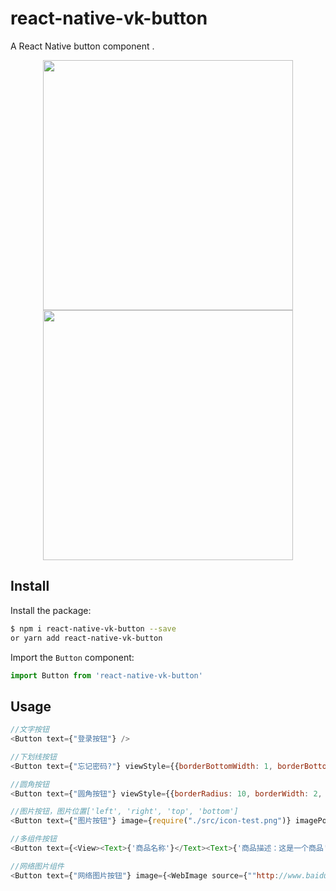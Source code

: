 # react-native-vk-button

A React Native button component .

<p align="center">
<img src="https://github.com/vickness/react-native-vk-button/blob/master/screenshot/image1.png" width="400">
<img src="https://github.com/vickness/react-native-vk-button/blob/master/screenshot/image2.png" width="400">
</p>

## Install

Install the package:

```bash
$ npm i react-native-vk-button --save
or yarn add react-native-vk-button
```

Import the ``Button`` component:

```javascript
import Button from 'react-native-vk-button'
```

## Usage

```javascript
//文字按钮
<Button text={"登录按钮"} />

//下划线按钮
<Button text={"忘记密码?"} viewStyle={{borderBottomWidth: 1, borderBottomColor: 'black'}} />

//圆角按钮
<Button text={"圆角按钮"} viewStyle={{borderRadius: 10, borderWidth: 2, borderColor: 'gray', width: 200, height: 50}} />

//图片按钮，图片位置['left', 'right', 'top', 'bottom']
<Button text={"图片按钮"} image={require("./src/icon-test.png")} imagePosition={'left'}/>

//多组件按钮
<Button text={<View><Text>{'商品名称'}</Text><Text>{'商品描述：这是一个商品'}</Text></View>} image={require("./src/icon-test.png")} imagePosition={'left'}/>

//网络图片组件
<Button text={"网络图片按钮"} image={<WebImage source={""http://www.baidu.com}/>} imagePosition={'left'}/>
```

